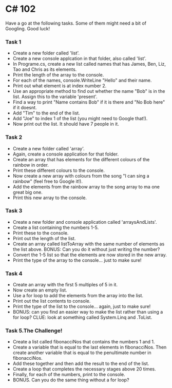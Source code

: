# C# 102

Have a go at the following tasks. Some of them might need a bit of Googling. Good luck!

### Task 1

- Create a new folder called 'list'.
- Create a new console applcation in that folder, also called 'list'.
- In Programe.cs, create a new list called names that has James, Ben, Liz, Tao and Chris as its elements.
- Print the length of the array to the console.
- For each of the names, console.WriteLine "Hello" and their name.
- Print out what element is at index number 2.
- Use an appropriate method to find out whether the name "Bob" is in the list. Assign this to the variable 'present'.
- Find a way to print "Name contains Bob" if it is there and "No Bob here" if it doesnt.
- Add "Tim" to the end of the list.
- Add "Joe" to index 1 of the list (you might need to Google that!).
- Now print out the list. It should have 7 people in it.

### Task 2

- Create a new folder called 'array'.
- Again, create a console application for that folder.
- Create an array that has elements for the different colours of the rainbow in order.
- Print these different colours to the console.
- Now create a new array with colours from the song "I can sing a rainbow" (feel free to Google it!).
- Add the elements from the rainbow array to the song array to ma one great big one.
- Print this new array to the console.

### Task 3

- Create a new folder and console application called 'arraysAndLists'.
- Create a list containing the numbers 1-5.
- Print these to the console.
- Print out the length of the list.
- Create an array called listToArray with the same number of elements as the list above. BONUS: Can you do it without just writing the number?
- Convert the 1-5 list so that the elements are now stored in the new array.
- Print the type of the array to the console... just to make sure!

### Task 4

- Create an array with the first 5 multiples of 5 in it.
- Now create an empty list.
- Use a for loop to add the elements from the array into the list.
- Print out the list contents to console.
- Print the type of the list to the console... again, just to make sure!
- BONUS: can you find an easier way to make the list rather than using a for loop? CLUE: look at something called System.Linq and .ToList.

### Task 5.The Challenge!

- Create a list called fibonacciNos that contains the numbers 1 and 1.
- Create a variable that is equal to the last elements in fibonacciNos. Then create another variable that is equal to the penultimate number in fibonacciNos.
- Add these together and then add the result to the end of the list.
- Create a loop that completes the necessary stages above 20 times.
- Finally, for each of the numbers, print to the console.
- BONUS. Can you do the same thing without a for loop?
